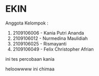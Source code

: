# EKIN

Anggota Kelompok :
1. 2109106006 - Kania Putri Ananda
2. 2109106012 - Nurmedina Maulidiah
3. 2109106025 - Rismayanti
4. 2109106049 - Felix Christopher Afrian

ini tes
percobaan kania

heloowwww
ini chimaa
